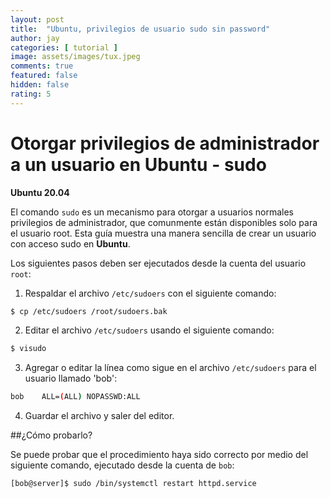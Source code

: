 ```yaml
---
layout: post
title:  "Ubuntu, privilegios de usuario sudo sin password"
author: jay
categories: [ tutorial ]
image: assets/images/tux.jpeg
comments: true
featured: false
hidden: false
rating: 5
---
```


# Otorgar privilegios de administrador a un usuario en Ubuntu - sudo

**Ubuntu 20.04**

El comando `sudo` es un mecanismo para otorgar a usuarios normales privilegios de administrador, que comunmente están disponibles solo para el usuario root. Esta guía  muestra una manera sencilla de crear un usuario con acceso sudo en **Ubuntu**.

Los siguientes pasos deben ser ejecutados desde la cuenta del usuario `root`:

1. Respaldar el archivo `/etc/sudoers` con el siguiente comando:
```bash
$ cp /etc/sudoers /root/sudoers.bak
```
2. Editar el archivo `/etc/sudoers` usando el siguiente comando:
```bash
$ visudo
```
3. Agregar o editar la línea como sigue en el archivo `/etc/sudoers` para el usuario llamado 'bob':
```bash
bob    ALL=(ALL) NOPASSWD:ALL
```
4. Guardar el archivo y saler del editor.

##¿Cómo probarlo?

Se puede probar que el procedimiento haya sido correcto por medio del siguiente comando, ejecutado desde la cuenta de `bob`:
```bash
[bob@server]$ sudo /bin/systemctl restart httpd.service
```